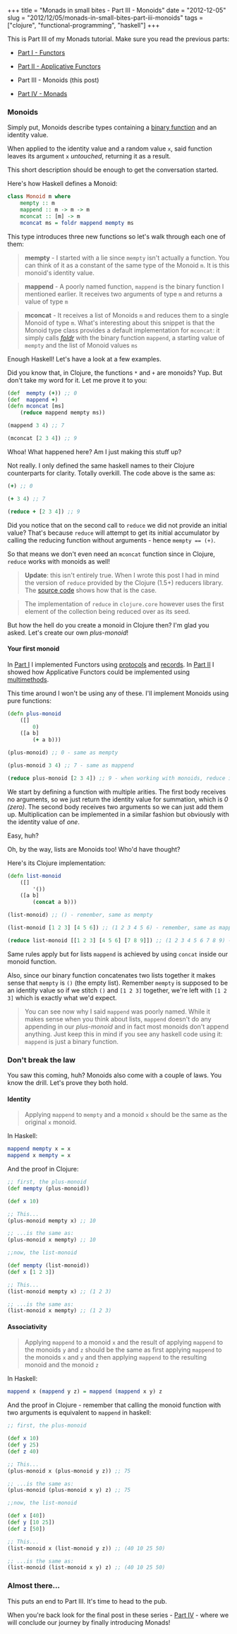 +++
title = "Monads in small bites - Part III - Monoids"
date = "2012-12-05"
slug = "2012/12/05/monads-in-small-bites-part-iii-monoids"
tags = ["clojure", "functional-programming", "haskell"]
+++

This is Part III of my Monads tutorial. Make sure you read the previous parts:

* [Part I   - Functors](/2012/11/30/monads-in-small-bites-part-i-functors/)

* [Part II  - Applicative Functors](/2012/12/02/monads-in-small-bites-part-ii-applicative-functors/)

* Part III - Monoids (this post)

* [Part IV  - Monads](/2012/12/08/monads-in-small-bites-part-iv-monads/)


### Monoids

Simply put, Monoids describe types containing a [binary function](http://en.wikipedia.org/wiki/Binary_function) and an identity value.

When applied to the identity value and a random value `x`, said function leaves its argument `x` *untouched*, returning it as a result.

This short description should be enough to get the conversation started.

Here's how Haskell defines a Monoid:

```haskell
class Monoid m where
    mempty :: m
    mappend :: m -> m -> m
    mconcat :: [m] -> m
    mconcat ms = foldr mappend mempty ms
```

This type introduces three new functions so let's walk through each one of them:

> **mempty** - I started with a lie since `mempty` isn't actually a function. You can think of it as a constant of the same type of the Monoid `m`. It is this monoid's identity value.


> **mappend** - A poorly named function, `mappend` is the binary function I mentioned earlier. It receives two arguments of type `m` and returns a value of type `m`

> **mconcat** - It receives a list of Monoids `m` and reduces them to a single Monoid of type `m`. What's interesting about this snippet is that the Monoid type class provides a default implementation for `mconcat`: it simply calls *[foldr](http://www.haskell.org/haskellwiki/Foldr_Foldl_Foldl')* with the binary function `mappend`, a starting value of `mempty` and the list of Monoid values `ms`

Enough Haskell! Let's have a look at a few examples.

Did you know that, in Clojure,  the functions `*` and `+` are monoids? Yup. But don't take my word for it. Let me prove it to you:

```clojure
(def  mempty (+)) ;; 0
(def  mappend +)
(defn mconcat [ms] 
    (reduce mappend mempty ms))

(mappend 3 4) ;; 7

(mconcat [2 3 4]) ;; 9
```

Whoa!  What happened here? Am I just making this stuff up?

Not really. I only defined the same haskell names to their Clojure counterparts for clarity. Totally overkill. The code above is the same as:

```clojure
(+) ;; 0

(+ 3 4) ;; 7

(reduce + [2 3 4]) ;; 9
```

Did you notice that on the second call to `reduce` we did not provide an initial value? That's because `reduce` will attempt to get its initial accumulator by calling the reducing function without arguments - hence `mempty == (+)`.

So that means we don't even need an `mconcat` function since in Clojure,  `reduce` works with monoids as well!

> **Update**: this isn't entirely true. When I wrote this post I had in mind the version of `reduce` provided by the Clojure (1.5+) reducers library. The [source code](https://github.com/clojure/clojure/blob/master/src/clj/clojure/core/reducers.clj#L71) shows how that is the case.

> The implementation of `reduce` in `clojure.core` however uses the first element of the collection being reduced over as its seed.

But how the hell do you create a monoid in Clojure then? I'm glad you asked. Let's create our own *plus-monoid*!

#### Your first monoid

In [Part I](/2012/11/30/monads-in-small-bites-part-i-functors/) I implemented Functors using [protocols](http://clojure.org/protocols) and [records](http://clojuredocs.org/clojure_core/clojure.core/defrecord). In [Part II](/2012/12/02/monads-in-small-bites-part-ii-applicative-functors/) I showed how Applicative Functors could be implemented using [multimethods](http://clojure.org/multimethods).

This time around I won't be using any of these. I'll implement Monoids using pure functions:

```clojure
(defn plus-monoid 
    ([]
        0)
    ([a b]
        (+ a b)))

(plus-monoid) ;; 0 - same as mempty

(plus-monoid 3 4) ;; 7 - same as mappend

(reduce plus-monoid [2 3 4]) ;; 9 - when working with monoids, reduce is the same as mconcat
```

We start by defining a function with multiple arities. The first body receives no arguments, so we just return the identity value for summation, which is *0 (zero)*. The second body receives two arguments so we can just add them up. Multiplication can be implemented in a similar fashion but obviously with the identity value of *one*.

Easy, huh?

Oh, by the way, lists are Monoids too! Who'd have thought?

Here's its Clojure implementation:

```clojure
(defn list-monoid 
    ([]
        '())
    ([a b]
        (concat a b)))

(list-monoid) ;; () - remember, same as mempty

(list-monoid [1 2 3] [4 5 6]) ;; (1 2 3 4 5 6) - remember, same as mappend

(reduce list-monoid [[1 2 3] [4 5 6] [7 8 9]]) ;; (1 2 3 4 5 6 7 8 9) - mconcat in action
```

Same rules apply but for lists `mappend` is achieved by using `concat` inside our monoid function. 

Also, since our binary function concatenates two lists together it makes sense that `mempty` is `()` (the empty list). Remember `mempty` is supposed to be an identity value so if we stitch `()` and `[1 2 3]` together, we're left with `[1 2 3]` which is exactly what we'd expect.

> You can see now why I said `mappend` was poorly named. While it makes sense when you think about lists, `mappend` doesn't do any appending in our *plus-monoid* and in fact most monoids don't append anything. Just keep this in mind if you see any haskell code using it: `mappend` is just a binary function.

### Don't break the law

You saw this coming, huh? Monoids also come with a couple of laws. You know the drill. Let's prove they both hold.

#### Identity

> Applying `mappend` to `mempty` and a monoid `x` should be the same as the original `x` monoid.

In Haskell:

```haskell
mappend mempty x = x
mappend x mempty = x
``` 

And the proof in Clojure:

```clojure
;; first, the plus-monoid
(def mempty (plus-monoid))

(def x 10)

;; This...
(plus-monoid mempty x) ;; 10

;; ...is the same as:
(plus-monoid x mempty) ;; 10

;;now, the list-monoid

(def mempty (list-monoid))
(def x [1 2 3])

;; This...
(list-monoid mempty x) ;; (1 2 3)

;; ...is the same as:
(list-monoid x mempty) ;; (1 2 3)
```

#### Associativity

> Applying `mappend` to a monoid `x` and the result of applying `mappend` to the monoids `y` and `z` should be the same as first applying `mappend` to the monoids `x` and `y` and then applying `mappend` to the resulting monoid and the monoid `z`


In Haskell:

```haskell
mappend x (mappend y z) = mappend (mappend x y) z
```

And the proof in Clojure - remember that calling the monoid function with two arguments is equivalent to `mappend` in haskell:

```clojure
;; first, the plus-monoid

(def x 10)
(def y 25)
(def z 40)

;; This...
(plus-monoid x (plus-monoid y z)) ;; 75

;; ...is the same as:
(plus-monoid (plus-monoid x y) z) ;; 75

;;now, the list-monoid

(def x [40])
(def y [10 25])
(def z [50])

;; This...
(list-monoid x (list-monoid y z)) ;; (40 10 25 50)

;; ...is the same as:
(list-monoid (list-monoid x y) z) ;; (40 10 25 50)
```


### Almost there...

This puts an end to Part III. It's time to head to the pub. 

When you're back look for the final post in these series - [Part IV](/2012/12/08/monads-in-small-bites-part-iv-monads/) - where we will conclude our journey by finally introducing Monads!
